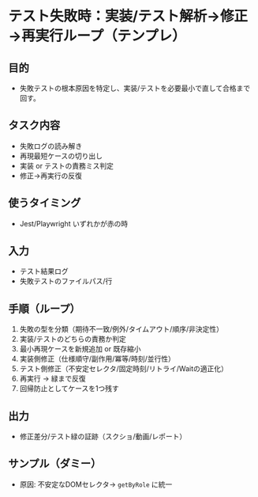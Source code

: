 # テスト失敗時：実装/テスト解析→修正→再実行ループ（テンプレ）
## 目的
- 失敗テストの根本原因を特定し、実装/テストを必要最小で直して合格まで回す。
## タスク内容
- 失敗ログの読み解き
- 再現最短ケースの切り出し
- 実装 or テストの責務ミス判定
- 修正→再実行の反復
## 使うタイミング
- Jest/Playwright いずれかが赤の時
## 入力
- テスト結果ログ
- 失敗テストのファイルパス/行
## 手順（ループ）
1) 失敗の型を分類（期待不一致/例外/タイムアウト/順序/非決定性）
2) 実装/テストのどちらの責務か判定
3) 最小再現ケースを新規追加 or 既存縮小
4) 実装側修正（仕様順守/副作用/冪等/時刻/並行性）
5) テスト側修正（不安定セレクタ/固定時刻/リトライ/Waitの適正化）
6) 再実行 → 緑まで反復
7) 回帰防止としてケースを1つ残す
## 出力
- 修正差分/テスト緑の証跡（スクショ/動画/レポート）
## サンプル（ダミー）
- 原因: 不安定なDOMセレクタ→ `getByRole` に統一